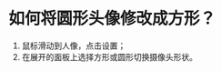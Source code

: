 # 如何将圆形头像修改成方形？

1. 鼠标滑动到人像，点击设置；
2. 在展开的面板上选择方形或圆形切换摄像头形状。

<figure><img src="../.gitbook/assets/2023-02-13 20.35.32.gif" alt=""><figcaption></figcaption></figure>

